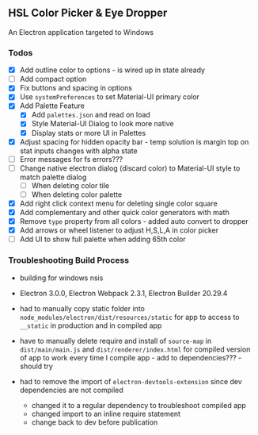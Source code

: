 ## HSL Color Picker & Eye Dropper

An Electron application targeted to Windows

### Todos

- [x] Add outline color to options - is wired up in state already
- [ ] Add compact option
- [x] Fix buttons and spacing in options
- [x] Use `systemPreferences` to set Material-UI primary color
- [x] Add Palette Feature
  - [x] Add `palettes.json` and read on load
  - [x] Style Material-UI Dialog to look more native
  - [x] Display stats or more UI in Palettes
- [x] Adjust spacing for hidden opacity bar - temp solution is margin top on stat inputs changes with alpha state
- [ ] Error messages for fs errors???
- [ ] Change native electron dialog (discard color) to Material-UI style to match palette dialog
  - [ ] When deleting color tile
  - [ ] When deleting color palette
- [x] Add right click context menu for deleting single color square
- [x] Add complementary and other quick color generators with math
- [x] Remove `type` property from all colors - added auto convert to dropper
- [x] Add arrows or wheel listener to adjust H,S,L,A in color picker
- [ ] Add UI to show full palette when adding 65th color

### Troubleshooting Build Process

- building for windows nsis

- Electron 3.0.0, Electron Webpack 2.3.1, Electron Builder 20.29.4

- had to manually copy static folder into `node_modules/electron/dist/resources/static` for app to access to `__static` in production and in compiled app

- have to manually delete require and install of `source-map` in `dist/main/main.js` and `dist/renderer/index.html` for compiled version of app to work every time I compile app - add to dependencies??? - should try

- had to remove the import of `electron-devtools-extension` since dev dependencies are not compiled
  - changed it to a regular dependency to troubleshoot compiled app
  - changed import to an inline require statement
  - change back to dev before publication
